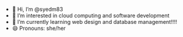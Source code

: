 - 👋 Hi, I’m @syedm83
- 👀 I’m interested in cloud computing and software development 
- 🌱 I’m currently learning web design and database management!!!!
- 😄 Pronouns: she/her
<!---
syedm83/syedm83 is a ✨ special ✨ repository because its `README.md` (this file) appears on your GitHub profile.
You can click the Preview link to take a look at your changes.
--->
